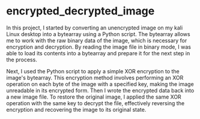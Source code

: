# encrypted_decrypted_image
In this project, I started by converting an unencrypted image on my kali Linux desktop into a bytearray using a Python script. The bytearray allows me to work with the raw binary data of the image, which is necessary for encryption and decryption. By reading the image file in binary mode, I was able to load its contents into a bytearray and prepare it for the next step in the process.

Next, I used the Python script to apply a simple XOR encryption to the image's bytearray. This encryption method involves performing an XOR operation on each byte of the image with a specified key, making the image unreadable in its encrypted form. Then I wrote the encrypted data back into a new image file. To restore the original image, I applied the same XOR operation with the same key to decrypt the file, effectively reversing the encryption and recovering the image to its original state.
